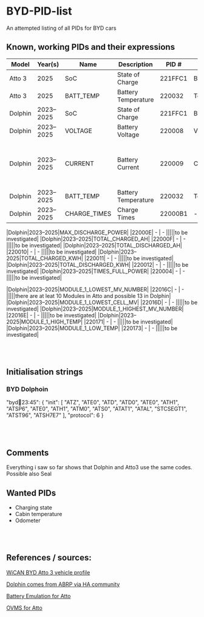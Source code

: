 # BYD-PID-list
An attempted listing of all PIDs for BYD cars


## Known, working PIDs and their expressions

|Model|Year(s)|Name|Description|PID #|Class|Unit|Min|Max|Expression|Init|Remarks
|-|-|-|-|-|-|-|-|-|-|-|-|
|Atto 3|2025|SoC|State of Charge|221FFC1|Battery|%|0|100|((B5*256)+B4)/100|||
|Atto 3|2025|BATT_TEMP|Battery Temperature|220032|Temperature|°C|-40|80|B4-40|||
|Dolphin|2023–2025|SoC|State of Charge|221FFC1|Battery|%|-5|105|(B4 + B5*256)/100|Yes|confirmed working|
|Dolphin|2023–2025|VOLTAGE|Battery Voltage|220008|Voltage|V|200|1000|B4 + B5*256 ? need to confirm|Yes|needs confirmation|
|Dolphin|2023–2025|CURRENT|Battery Current|220009|Current|A|-600|1000|((A + B*256) - 5000) / 10 |Yes|currently not getting the values to lign up with the car scanner app|
|Dolphin|2023–2025|BATT_TEMP|Battery Temperature|220032|Temperature|°C|-40|80|B4 - 40|Yes|confirmed working|
|Dolphin|2023–2025|CHARGE_TIMES|Charge Times|22000B1| - | - |0|?|(B4 + B5*256)|?|confirmed working|


|Dolphin|2023–2025|MAX_DISCHARGE_POWER| |22000E| - | - |||||to be investigated|
|Dolphin|2023–2025|TOTAL_CHARGED_AH| |22000F| - | - |||||to be investigated|
|Dolphin|2023–2025|TOTAL_DISCHARGED_AH| |220010| - | - |||||to be investigated|
|Dolphin|2023–2025|TOTAL_CHARGED_KWH| |220011| - | - |||||to be investigated|
|Dolphin|2023–2025|TOTAL_DISCHARGED_KWH| |220012| - | - |||||to be investigated|
|Dolphin|2023–2025|TIMES_FULL_POWER| |220004| - | - |||||to be investigated|

|Dolphin|2023–2025|MODULE_1_LOWEST_MV_NUMBER| |22016C| - | - |||||there are at leat 10 Modules in Atto and possible 13 in Dolphin|
|Dolphin|2023–2025|MODULE_1_LOWEST_CELL_MV| |22016D| - | - |||||to be investigated|
|Dolphin|2023–2025|MODULE_1_HIGHEST_MV_NUMBER| |22016E| - | - |||||to be investigated|
|Dolphin|2023–2025|MODULE_1_HIGH_TEMP| |220171| - | - |||||to be investigated|
|Dolphin|2023–2025|MODULE_1_LOW_TEMP| |220173| - | - |||||to be investigated|

<br><br>

## Initialisation strings
### BYD Dolphoin
"byd:dolphin:23:45": {
  "init": [
    "ATZ", "ATE0", "ATD", "ATD0", "ATE0", "ATH1", "ATSP6",
    "ATE0", "ATH1", "ATM0", "ATS0", "ATAT1", "ATAL", "STCSEGT1", "ATST96", "ATSH7E7"
  ],
  "protocol": 6
}

<br><br>

## Comments
Everything i saw so far shows that Dolphin and Atto3 use the same codes. Possible also Seal

## Wanted PIDs
- Charging state
- Cabin temperature
- Odometer

<br><br>


## References / sources:
[WiCAN BYD Atto 3 vehicle profile](https://github.com/meatpiHQ/wican-fw/blob/main/vehicle_profiles/byd/atto3.json)

[Dolphin comes from ABRP via HA community](https://community.home-assistant.io/t/source-for-byd-atto-3-battery-state-of-charge/603428/46?u=delorean)

[Battery Emulation for Atto](https://github.com/dalathegreat/Battery-Emulator/blob/main/Software/src/battery/BYD-ATTO-3-BATTERY.cpp#L32)

[OVMS for Atto](https://github.com/openvehicles/Open-Vehicle-Monitoring-System-3/blob/master/vehicle/OVMS.V3/components/vehicle_byd_atto3/src/vehicle_byd_atto3.cpp)

